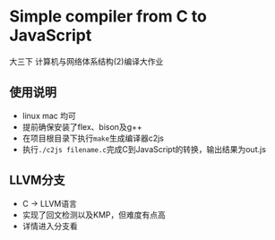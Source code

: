 # Simple compiler from C to JavaScript
大三下 计算机与网络体系结构(2)编译大作业
## 使用说明
* linux mac 均可
* 提前确保安装了flex、bison及g++
* 在项目根目录下执行`make`生成编译器c2js
* 执行`./c2js filename.c`完成C到JavaScript的转换，输出结果为out.js

## LLVM分支
* C -> LLVM语言
* 实现了回文检测以及KMP，但难度有点高
* 详情进入分支看
